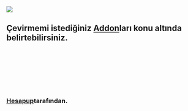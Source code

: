 
<img align="center" src="http://i.hizliresim.com/8PpWgr.jpg">
<h2>Çevirmemi istediğiniz <u>Addon</u>ları konu altında belirtebilirsiniz.</h2>
<br>
<br>
<br>
<br>
<br>
<br>
<h3><a href="https://www.elobuddy.net/profile/459455-hesapup/">Hesapup</a>tarafından.</a></h3>

